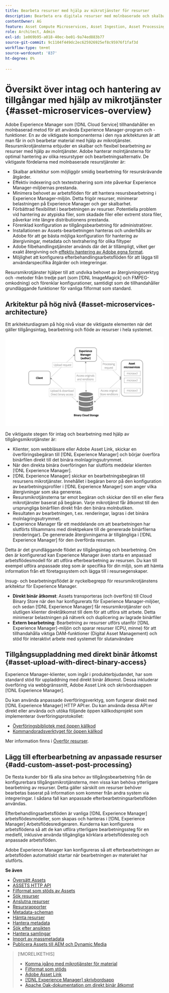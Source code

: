 ```yaml
---
title: Bearbeta resurser med hjälp av mikrotjänster för resurser
description: Bearbeta era digitala resurser med molnbaserade och skalbara mikrotjänster för bearbetning av resurser.
contentOwner: AG
feature: Asset Compute Microservices, Asset Ingestion, Asset Processing
role: Architect, Admin
exl-id: 1e069b95-a018-40ec-be01-9a74ed883b77
source-git-commit: 9c1104f449dc2ec625926925ef8c95976f1faf3d
workflow-type: tm+mt
source-wordcount: '837'
ht-degree: 0%

---
```


# Översikt över intag och hantering av tillgångar med hjälp av mikrotjänster {#asset-microservices-overview}

Adobe Experience Manager som [!DNL Cloud Service] tillhandahåller en molnbaserad metod för att använda Experience Manager-program och -funktioner. En av de viktigaste komponenterna i den nya arkitekturen är att man får in och bearbetar material med hjälp av mikrotjänster. Resursmikrotjänsterna erbjuder en skalbar och flexibel bearbetning av resurser med hjälp av molntjänster. Adobe hanterar molntjänsterna för optimal hantering av olika resurstyper och bearbetningsalternativ. De viktigaste fördelarna med molnbaserade resurstjänster är:

* Skalbar arkitektur som möjliggör smidig bearbetning för resurskrävande åtgärder.
* Effektiv indexering och textextrahering som inte påverkar Experience Manager-miljöernas prestanda.
* Minimera behovet av arbetsflöden för att hantera resursbearbetning i Experience Manager-miljön. Detta frigör resurser, minimerar belastningen på Experience Manager och ger skalbarhet.
* Förbättrad flexibilitet i bearbetningen av resurser. Potentiella problem vid hantering av atypiska filer, som skadade filer eller extremt stora filer, påverkar inte längre distributionens prestanda.
* Förenklad konfiguration av tillgångsbearbetning för administratörer.
* Installationen av Assets-bearbetningen hanteras och underhålls av Adobe för att ge bästa möjliga konfiguration för hantering av återgivningar, metadata och textrahering för olika filtyper
* Adobe filbehandlingstjänster används där det är tillämpligt, vilket ger exakt återgivning och [effektiv hantering av Adobe egna format](file-format-support.md).
* Möjlighet att konfigurera efterbehandlingsarbetsflöden för att lägga till användarspecifika åtgärder och integreringar.

Resursmikrotjänster hjälper till att undvika behovet av återgivningsverktyg och -metoder från tredje part (som [!DNL ImageMagick] och FMPEG-omkodning) och förenklar konfigurationer, samtidigt som de tillhandahåller grundläggande funktioner för vanliga filformat som standard.

## Arkitektur på hög nivå {#asset-microservices-architecture}

Ett arkitekturdiagram på hög nivå visar de viktigaste elementen när det gäller tillgångsintag, bearbetning och flöde av resurser i hela systemet.

<!-- Proposed DRAFT diagram for asset microservices overview - see section "Asset processing - high-level diagram" in the PPTX deck

https://adobe-my.sharepoint.com/personal/gklebus_adobe_com/_layouts/15/guestaccess.aspx?guestaccesstoken=jexDC5ZnepXSt6dTPciH66TzckS1BPEfdaZuSgHugL8%3D&docid=2_1ec37f0bd4cc74354b4f481cd420e07fc&rev=1&e=CdgElS
-->

![Tillgångsinmatning och bearbetning med tillgångsmikrotjänster](assets/asset-microservices-overview.png "Tillgångsinmatning och bearbetning med tillgångsmikrotjänster")

De viktigaste stegen för intag och bearbetning med hjälp av tillgångsmikrotjänster är:

* Klienter, som webbläsare eller Adobe Asset Link, skickar en överföringsbegäran till [!DNL Experience Manager] och börjar överföra binärfilen direkt till det binära molnlagringsutrymmet.
* När den direkta binära överföringen har slutförts meddelar klienten [!DNL Experience Manager].
* [!DNL Experience Manager] skickar en bearbetningsbegäran till resursens mikrotjänster. Innehållet i begäran beror på den konfiguration av bearbetningsprofiler i [!DNL Experience Manager] som anger vilka återgivningar som ska genereras.
* Resursmikrotjänsterna tar emot begäran och skickar den till en eller flera mikrotjänster baserat på begäran. Varje mikrotjänst får åtkomst till den ursprungliga binärfilen direkt från den binära molnbutiken.
* Resultaten av bearbetningen, t.ex. renderingar, lagras i det binära molnlagringsutrymmet.
* Experience Manager får ett meddelande om att bearbetningen har slutförts tillsammans med direktpekare till de genererade binärfilerna (renderingar). De genererade återgivningarna är tillgängliga i [!DNL Experience Manager] för den överförda resursen.

Detta är det grundläggande flödet av tillgångsintag och bearbetning. Om den är konfigurerad kan Experience Manager även starta en anpassad arbetsflödesmodell för att utföra efterbearbetning av resursen. Du kan till exempel utföra anpassade steg som är specifika för din miljö, som att hämta information från ett företagssystem och lägga till i resursegenskaper.

Insug- och bearbetningsflödet är nyckelbegrepp för resursmikrotjänstens arkitektur för Experience Manager.

* **Direkt binär åtkomst**: Assets transporteras (och överförs) till Cloud Binary Store när den har konfigurerats för Experience Manager-miljöer, och sedan [!DNL Experience Manager] får resursmikrotjänster och slutligen klienter direktåtkomst till dem för att utföra sitt arbete. Detta minimerar belastningen på nätverk och duplicering av lagrade binärfiler
* **Extern bearbetning**: Bearbetning av resurser utförs utanför [!DNL Experience Manager]-miljön och sparar resurser (CPU, minne) för att tillhandahålla viktiga DAM-funktioner (Digital Asset Management) och stöd för interaktivt arbete med systemet för slutanvändare

## Tillgångsuppladdning med direkt binär åtkomst {#asset-upload-with-direct-binary-access}

Experience Manager-klienter, som ingår i produkterbjudandet, har som standard stöd för uppladdning med direkt binär åtkomst. Dessa inkluderar överföring via webbgränssnitt, Adobe Asset Link och skrivbordsappen [!DNL Experience Manager].

Du kan använda anpassade överföringsverktyg, som fungerar direkt med [!DNL Experience Manager] HTTP API:er. Du kan använda dessa API:er direkt eller använda och utöka följande öppen källkodsprojekt som implementerar överföringsprotokollet:

* [Överföringsbibliotek med öppen källkod](https://github.com/adobe/aem-upload)
* [Kommandoradsverktyget för öppen källkod](https://github.com/adobe/aio-cli-plugin-aem)

Mer information finns i [Överför resurser](add-assets.md).

## Lägg till efterbearbetning av anpassade resurser {#add-custom-asset-post-processing}

De flesta kunder bör få alla sina behov av tillgångsbearbetning från de konfigurerbara tillgångsmikrotjänsterna, men vissa kan behöva ytterligare bearbetning av resurser. Detta gäller särskilt om resurser behöver bearbetas baserat på information som kommer från andra system via integreringar. I sådana fall kan anpassade efterbearbetningsarbetsflöden användas.

Efterbehandlingsarbetsflöden är vanliga [!DNL Experience Manager] arbetsflödesmodeller, som skapas och hanteras i [!DNL Experience Manager] Arbetsflödesredigeraren. Kunderna kan konfigurera arbetsflödena så att de kan utföra ytterligare bearbetningssteg för en mediefil, inklusive använda tillgängliga körklara arbetsflödessteg och anpassade arbetsflöden.

Adobe Experience Manager kan konfigureras så att efterbearbetningen av arbetsflöden automatiskt startar när bearbetningen av materialet har slutförts.

<!-- TBD asgupta, Engg: Create some asset-microservices-data-flow-diagram.
-->

**Se även**

* [Översätt Assets](translate-assets.md)
* [ASSETS HTTP API](mac-api-assets.md)
* [Filformat som stöds av Assets](file-format-support.md)
* [Sök resurser](search-assets.md)
* [Anslutna resurser](use-assets-across-connected-assets-instances.md)
* [Resursrapporter](asset-reports.md)
* [Metadata-scheman](metadata-schemas.md)
* [Hämta resurser](download-assets-from-aem.md)
* [Hantera metadata](manage-metadata.md)
* [Sök efter ansikten](search-facets.md)
* [Hantera samlingar](manage-collections.md)
* [Import av massmetadata](metadata-import-export.md)
* [Publicera Assets till AEM och Dynamic Media](/help/assets/publish-assets-to-aem-and-dm.md)

>[!MORELIKETHIS]
>
>* [Komma igång med mikrotjänster för material](asset-microservices-configure-and-use.md)
>* [Filformat som stöds](file-format-support.md)
>* [Adobe Asset Link](https://helpx.adobe.com/se/enterprise/using/adobe-asset-link.html)
>* [[!DNL Experience Manager] skrivbordsapp](https://experienceleague.adobe.com/docs/experience-manager-desktop-app/using/introduction.html?lang=sv-SE)
>* [Apache Oak-dokumentation om direkt binär åtkomst](https://jackrabbit.apache.org/oak/docs/features/direct-binary-access.html)

